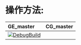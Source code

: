 #  **操作方法:**  
|GE_master|CG_master|
|:---|:---|
| [![DebugBuild](https://github.com/keno555552/kEngine/actions/workflows/DebugBuild.yml/badge.svg?branch=GE_master)](https://github.com/keno555552/kEngine/actions/workflows/DebugBuild.yml) ||
